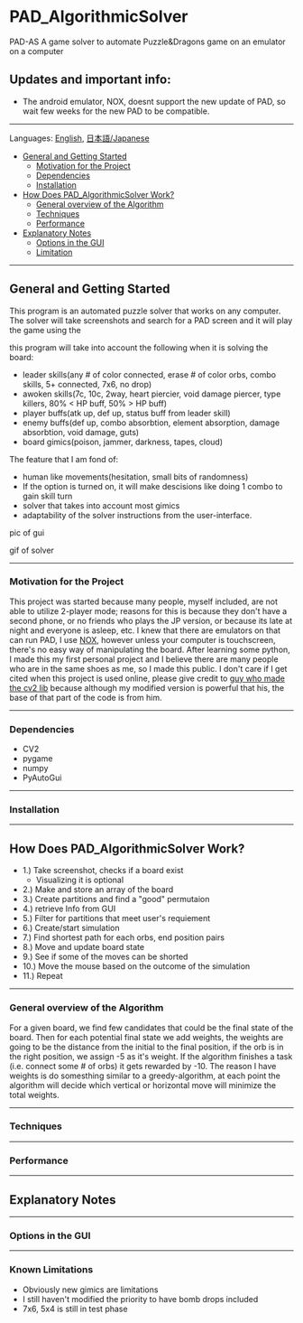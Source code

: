 # PAD_AlgorithmicSolver

PAD-AS
 A game solver to automate Puzzle&Dragons game on an emulator on a computer


## Updates and important info: 
- The android emulator, NOX, doesnt support the new update of PAD, so wait few weeks for the new PAD to be compatible.

---

 Languages: [English](README.md), [日本語/Japanese](README.jp.md)
 - [General and Getting Started](#getting-started)
     - [Motivation for the Project](#intro)
     - [Dependencies](#dependencies)
     - [Installation](#instalation)
 - [How Does PAD_AlgorithmicSolver Work?](#how-does-it-work)
     - [General overview of the Algorithm](#general-overview)
     - [Techniques](#techniques)
     - [Performance](#performance)
 - [Explanatory Notes](#explanation)
     - [Options in the GUI](#option-gui)
     - [Limitation](#limitation)



--- 
<a id = "getting-started"></a> 
## General and Getting Started
This program is an automated puzzle solver that works on any computer.  The solver will take screenshots and search for a PAD screen and it will play the game using the 


this program will take into account the following when it is solving the board:
 - leader skills(any # of color connected, erase # of color orbs, combo skills, 5+ connected, 7x6, no drop)
 - awoken skills(7c, 10c, 2way, heart piercier, void damage piercer, type killers, 80% < HP buff, 50% > HP buff)
 - player buffs(atk up, def up, status buff from leader skill)
 - enemy buffs(def up, combo absorbtion, element absorption, damage absorbtion, void damage, guts)
 - board gimics(poison, jammer, darkness, tapes, cloud)
 
The feature that I am fond of:
 - human like movements(hesitation, small bits of randomness)
 - If the option is turned on, it will make descisions like doing 1 combo to gain skill turn
 - solver that takes into account most gimics
 - adaptability of the solver
instructions from the user-interface.

pic of gui 

gif of solver


---
<a id = "intro"></a> 
### Motivation for the Project
This project was started because many people, myself included, are not able to utilize 2-player mode; reasons for this is because they don't have a second phone, or no friends who plays the JP version, or because its late at night and everyone is asleep, etc.
I knew that there are emulators on that can run PAD, I use [NOX](), however unless your computer is touchscreen, there's no easy way of manipulating the board.  After learning some python, I made this my first personal project and I believe there are many people who are in the same shoes as me, so I made this public.
I don't care if I get cited when this project is used online, please give credit to [guy who made the cv2 lib](#) because although my modified version is powerful that his, the base of that part of the code is from him.


---
<a id = "dependencies"></a> 
### Dependencies
 - CV2
 - pygame
 - numpy
 - PyAutoGui
---
<a id = "instalation"></a> 
### Installation


---
<a id = "how-does-it-work"></a> 
## How Does PAD_AlgorithmicSolver Work?
 - 1.) Take screenshot, checks if a board exist
    - Visualizing it is optional
 - 2.) Make and store an array of the board
 - 3.) Create partitions and find a "good" permutaion
 - 4.) retrieve Info from GUI
 - 5.) Filter for partitions that meet user's requiement
 - 6.) Create/start simulation
 - 7.) Find shortest path for each orbs, end position pairs
 - 8.) Move and update board state
 - 9.) See if some of the moves can be shorted
 - 10.) Move the mouse based on the outcome of the simulation
 - 11.) Repeat


---
<a id = "general-overview"></a> 
### General overview of the Algorithm






For a given board, we find few candidates that could be the final state of the board.  Then for each potential final state we add weights, the weights are going to be the distance from the initial to the final position, if the orb is in the right position, we assign -5 as it's weight.  If the algorithm finishes a task (i.e. connect some # of orbs) it gets rewarded by -10.
The reason I have weights is do somesthing similar to a greedy-algorithm, at each point the algorithm will decide which vertical or horizontal move will minimize the total weights.


---
<a id = "techniques"></a> 
### Techniques



---
<a id = "performance"></a> 
### Performance


---
<a id = "explanation"></a> 
## Explanatory Notes


---
<a id = "option-gui"></a>
### Options in the GUI



---
<a id = "limitation"></a>
### Known Limitations
- Obviously new gimics are limitations
- I still haven't modified the priority to have bomb drops included
- 7x6, 5x4 is still in test phase
